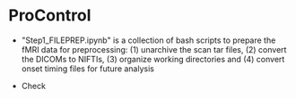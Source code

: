 # ProControl

- "Step1_FILEPREP.ipynb" is a collection of bash scripts to prepare the fMRI data for preprocessing: (1) unarchive the scan tar files, (2) convert the DICOMs to NIFTIs, (3) organize working directories and (4) convert onset timing files for future analysis

- Check